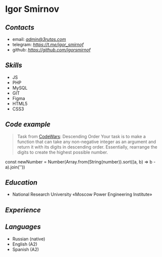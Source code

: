 # **Igor Smirnov** #

## *Contacts* #
- email: *admin@3rutas.com*
- telegram: *https://t.me/igor_smirnof*
- github: *https://github.com/igorsmirnof*

## *Skills*
- JS
- PHP
- MySQL
- GIT
- Figma
- HTML5
- CSS3

## *Code example*
> Task from [CodeWars](https://www.codewars.com/): 
Descending Order 
Your task is to make a function that can take any non-negative integer as an argument and return it with its digits in descending order. Essentially, rearrange the digits to create the highest possible number.

const newNumber = Number(Array.from(String(number)).sort((a, b) => b - a).join(''))

## *Education*
- National Research University «Moscow Power Engineering Institute»


## *Experience*

## *Languages*
- Russian (native)
- English (A2)
- Spanish (A2)
